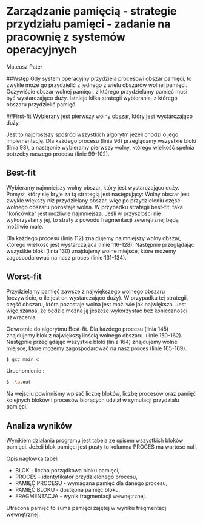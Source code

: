 
# Zarządzanie pamięcią - strategie przydziału pamięci - zadanie na pracownię z systemów operacyjnych

Mateusz Pater

##Wstęp
Gdy system operacyjny przydziela procesowi obszar pamięci, to zwykle może go przydzielić z jednego z wielu obszarów wolnej pamięci. Oczywiście obszar wolnej pamięci, z którego przydzielamy pamięć musi być wystarczająco duży. Istnieje kilka strategii wybierania, z którego obszaru przydzielić pamięć.

##First-fit
Wybierany jest pierwszy wolny obszar, który jest wystarczająco duży.

Jest to najprostszy spośród wszystkich algorytm jeżeli chodzi o jego implementację.
Dla każdego procesu (linia 96) przeglądamy wszystkie bloki (linia 98), a następnie wybieramy pierwszy wolny, którego wielkość spełnia potrzeby naszego procesu (linie 99-102).

## Best-fit
Wybieramy najmniejszy wolny obszar, który jest wystarczająco duży. Pomysł, który się kryje za tą strategią jest następujący: Wolny obszar jest zwykle większy niż przydzielany obszar, więc po przydzieleniu część wolnego obszaru pozostaje wolna. W przypadku strategii best-fit, taka "końcówka" jest możliwie najmniejsza. Jeśli w przyszłości nie wykorzystamy jej, to straty z powodu fragmentacji zewnętrznej będą możliwie małe.

Dla każdego procesu (linia 112) znajdujemy najmniejszy wolny obszar, którego wielkość jest wystarczająca (linie 116-128). Następnie przeglądając wszystkie bloki (linia 130) znajdujemy wolne miejsce, które możemy zagospodarować na nasz proces (linie 131-134). 



## Worst-fit
Przydzielamy pamięć zawsze z największego wolnego obszaru (oczywiście, o ile jest on wystarczająco duży). W przypadku tej strategii, część obszaru, która pozostaje wolna jest możliwie jak największa. Jest więc szansa, że będzie można ją jeszcze wykorzystać bez konieczności uzwracenia.



Odwrotnie do algorytmu Best-fit. Dla każdego procesu (linia 145) znajdujemy blok z największą ilością wolnego obszaru. (linie 150-162). Następnie przeglądając wszystkie bloki (linia 164) znajdujemy wolne miejsce, które możemy zagospodarować na nasz proces (linie 165-169). 



```bash
$ gcc main.c 
```

Uruchomienie :
```bash
$ .\a.out
```

Na wejściu powinniśmy wpisać liczbę bloków, liczbę procesów oraz pamięć kolejnych bloków i procesów biorących udział w symulacji przydziału pamięci.

## Analiza wyników
Wynikiem działania programu jest tabela ze spisem wszystkich bloków pamięci. Jeżeli blok pamięci jest pusty to kolumna PROCES ma wartość null.

Opis nagłówka tabeli:

  * BLOK - liczba porządkowa bloku pamięci,
  * PROCES - identyfikator przydzielonego procesu,
  * PAMIĘĆ PROCESU - wymagana pamięć dla danego procesu,
  * PAMIĘĆ BLOKU - dostępna pamięć bloku,
  * FRAGMENTACJA - wynik fragmentacji wewnętrznej.
  


Utracona pamięć to suma pamięci zajętej w wyniku fragmentacji wewnętrznej.


